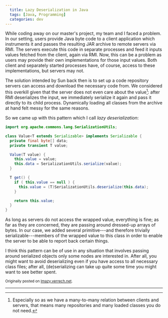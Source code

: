 ```yaml
---
  title: Lazy Deserialization in Java
  tags: [Java, Programming]
  categories: dev
---
```


While coding away on our master's project, my team and I faced a problem. In our setting, users provide Java byte code to a client application which instruments it and passes the resulting JAR archive to remote servers via RMI. The servers execute this code in separate processes and feed it inputs values fetched from the client, again via RMI. Now, this can be a problem as users may provide their own implementations for those input values. Both client and separately started processes have, of course, access to these implementations, but servers may not.

The solution intended by Sun back then is to set up a code repository servers can access and download the necessary code from. We considered this overkill given that the server does not even care about the value[^1]: after RMI deserializes the input, we immediately serialize it again and pass it directly to its child process. Dynamically loading all classes from the archive at hand felt messy for the same reasons.

So we came up with this pattern which I call *lazy deserialization*:

~~~java
import org.apache.commons.lang.SerializationUtils;

class Value<T extends Serializable> implements Serializable {
  private final byte[] data;
  private transient T value;

  Value(T value) {
    this.value = value;
    this.data = SerializationUtils.serialize(value);
  }

  T get() {
    if ( this.value == null ) {
      this.value = (T)SerializationUtils.deserialize(this.data);
    }

    return this.value;
  }
}
~~~

As long as servers do not access the wrapped value, everything is fine; as far as they are concerned, they are passing around dressed-up arrays of bytes. In our case, we added several primitive---and therefore trivially serializable---members of the wrapped value to this class in order to enable the server to be able to report back certain things.

I think this pattern can be of use in any situation that involves passing around serialized objects only some nodes are interested in. After all, you might want to avoid deserializing even if you have access to all necessary class files; after all, (de)serializing can take up quite some time you might want to see better spent.

<sub>Originally posted on [lmazy.verrech.net](http://lmazy.verrech.net/2011/09/lazy-deserialization-in-java/).</sub>

---

[^1]: Especially so as we have a many-to-many relation between  clients and servers, that means many repositories and many loaded  classes you do not need.
